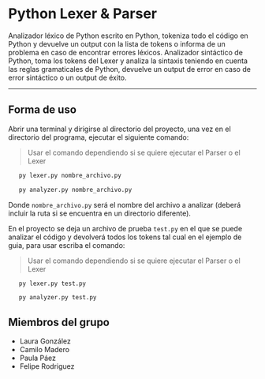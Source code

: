 # Python Lexer & Parser
Analizador léxico de Python escrito en Python, tokeniza todo el código en Python y devuelve un output con la lista de tokens o informa de un problema en caso de encontrar errores léxicos.
Analizador sintáctico de Python, toma los tokens del Lexer y analiza la sintaxis teniendo en cuenta las reglas gramaticales de Python, devuelve un output de error en caso de error sintáctico o un output de éxito.

------

## **Forma de uso**
Abrir una terminal y dirigirse al directorio del proyecto, una vez en el directorio del programa, ejecutar el siguiente comando:

> Usar el comando dependiendo si se quiere ejecutar el Parser o el Lexer

```bash
   py lexer.py nombre_archivo.py
```
```bash
   py analyzer.py nombre_archivo.py
```

Donde `nombre_archivo.py` será el nombre del archivo a analizar (deberá incluir la ruta si se encuentra en un directorio diferente).

En el proyecto se deja un archivo de prueba `test.py` en el que se puede analizar el código y devolverá todos los tokens tal cual en el ejemplo de guia, para usar escriba el comando:

> Usar el comando dependiendo si se quiere ejecutar el Parser o el Lexer

```bash
   py lexer.py test.py
```
```bash
   py analyzer.py test.py
```




## Miembros del grupo

- Laura González
- Camilo Madero
- Paula Páez
- Felipe Rodriguez
